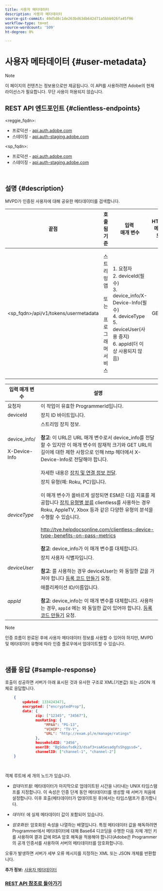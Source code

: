 ```yaml
---
title: 사용자 메타데이터
description: 사용자 메타데이터
source-git-commit: 49d5d8c1de263bd63db642d71a5bbb926fa45f96
workflow-type: tm+mt
source-wordcount: '509'
ht-degree: 0%

---
```



# 사용자 메타데이터 {#user-metadata}

>[!NOTE]
>
>이 페이지의 컨텐츠는 정보용으로만 제공됩니다. 이 API를 사용하려면 Adobe의 현재 라이선스가 필요합니다. 무단 사용이 허용되지 않습니다.

## REST API 엔드포인트 {#clientless-endpoints}

&lt;reggie_fqdn>:

* 프로덕션 - [api.auth.adobe.com](http://api.auth.adobe.com/)
* 스테이징 - [api.auth-staging.adobe.com](http://api.auth-staging.adobe.com/)

&lt;sp_fqdn>:

* 프로덕션 - [api.auth.adobe.com](http://api.auth.adobe.com/)
* 스테이징 - [api.auth-staging.adobe.com](http://api.auth-staging.adobe.com/)

</br>

## 설명 {#description}

MVPD가 인증된 사용자에 대해 공유한 메타데이터를 검색합니다.

<div>


| 끝점 | 호출됨  </br>기준 | 입력   </br>매개 변수 | HTTP  </br>메서드 | 응답 | HTTP  </br>응답 |
| --- | --- | --- | --- | --- | --- |
| &lt;sp_fqdn>/api/v1/tokens/usermetadata | 스트리밍 앱</br></br>또는</br></br>프로그래머 서비스 | 1. 요청자</br>2.  deviceId(필수)</br>3.  device_info/X-Device-Info(필수)</br>4.  deviceType</br>5.  deviceUser(사용 중지)</br>6.  appId(더 이상 사용되지 않음) | GET | 실패한 경우 사용자 메타데이터 또는 오류 세부 정보가 포함된 XML 또는 JSON입니다. | 200 - 성공</br></br>404 - 메타데이터가 없습니다.</br></br>412 - 잘못된 AuthN 토큰(예: 만료된 토큰) |


| 입력 매개 변수 | 설명 |
| --- | --- |
| 요청자 | 이 작업이 유효한 ProgrammerId입니다. |
| deviceId | 장치 ID 바이트입니다. |
| device_info/</br></br>X-Device-Info | 스트리밍 장치 정보.</br></br>**참고**: 이 URL은 URL 매개 변수로서 device_info를 전달할 수 있지만 이 매개 변수의 잠재적 크기와 GET URL의 길이에 대한 제한 사항으로 인해 http 헤더에서 X-Device-Info로 전달해야 합니다. </br></br>자세한 내용은 [장치 및 연결 정보 전달](http://tve.helpdocsonline.com/passing-device-information). |
| _deviceType_ | 장치 유형(예: Roku, PC)입니다.</br></br>이 매개 변수가 올바르게 설정되면 ESM은 다음 지표를 제공합니다 [장치 유형별 분류](http://tve.helpdocsonline.com/esm-overview$clientless_device_type) clientless를 사용하는 경우 Roku, AppleTV, Xbox 등과 같은 다양한 유형의 분석을 수행할 수 있습니다.</br></br>http://tve.helpdocsonline.com/clientless-device-type-benefits-on-pass-metrics </br></br>**참고**: device_info가 이 매개 변수를 대체합니다. |
| _deviceUser_ | 장치 사용자 식별자입니다.</br></br>**참고**: 를 사용하는 경우 deviceUser는 와 동일한 값을 가져야 합니다 [등록 코드 만들기](http://tve.helpdocsonline.com/registration-code-request) 요청. |
| _appId_ | 애플리케이션 ID/이름입니다. </br></br>**참고**: device_info는 이 매개 변수를 대체합니다. 사용하는 경우, `appId` 에는 와 동일한 값이 있어야 합니다. [등록 코드 만들기](http://tve.helpdocsonline.com/create-registration-page-/-login-uri) 요청. |

>[!NOTE]
> 
>인증 흐름이 완료된 후에 사용자 메타데이터 정보를 사용할 수 있어야 하지만, MVPD 및 메타데이터 유형에 따라 인증 플로우에서 업데이트할 수 있습니다.

</br>

## 샘플 응답 {#sample-response}

호출이 성공하면 서버가 아래 표시된 것과 유사한 구조로 XML(기본값) 또는 JSON 개체로 응답합니다.

```JSON
    {
        updated: 1334243471,
        encrypted: ["encryptedProp"],
        data: {
              zip: ["12345", "34567"],
              maxRating: { 
                  "MPAA": "PG-13",
                  "VCHIP": "TV-Y", 
                  "URL": "http://exam.pl/e/manage/ratings"
              },
              householdID: "3456",
              userID: "BgSdasfsdk23/dsaf3+saASesadgfsShggssd=",
              channelID: ["channel-1", "channel-2"]
    }
```

 

객체 루트에 세 개의 노드가 있습니다.

* *업데이트됨*: 메타데이터가 마지막으로 업데이트된 시간을 나타내는 UNIX 타임스탬프를 지정합니다. 이 속성은 인증 단계 동안 메타데이터를 생성할 때 서버가 처음에 설정합니다. 이후 호출(메타데이터가 업데이트된 후)에서는 타임스탬프가 증가합니다.

* *데이터*: 에 실제 메타데이터 값이 포함되어 있습니다. 

* *암호화된*: 암호화된 속성을 나열하는 배열입니다. 특정 메타데이터 값을 해독하려면 Programmer에서 메타데이터에 대해 Base64 디코딩을 수행한 다음 자체 개인 키를 사용하여 결과 값에 RSA 암호 해독을 적용해야 합니다(Adobe은 Programmer의 공개 인증서를 사용하여 서버의 메타데이터를 암호화합니다).

오류가 발생하면 서버가 세부 오류 메시지를 지정하는 XML 또는 JSON 개체를 반환합니다.

**추가 정보:** [사용자 메타데이터](http://tve.helpdocsonline.com/user-metadata-v2)


### [REST API 참조로 돌아가기](http://tve.helpdocsonline.com/rest-api-reference)
